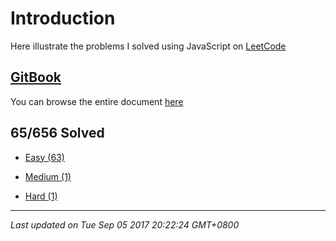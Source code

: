 # Introduction

Here illustrate the problems I solved using JavaScript on [LeetCode](https://leetcode.com/)

## [GitBook](https://rubychi1.gitbooks.io/leetcode/)

You can browse the entire document [here](https://rubychi1.gitbooks.io/leetcode/)

## 65/656 Solved

* [Easy \(63\)](/easy.md)

* [Medium \(1\)](/medium.md)

* [Hard \(1\)](/hard.md)

<hr/>

*Last updated on Tue Sep 05 2017 20:22:24 GMT+0800*
